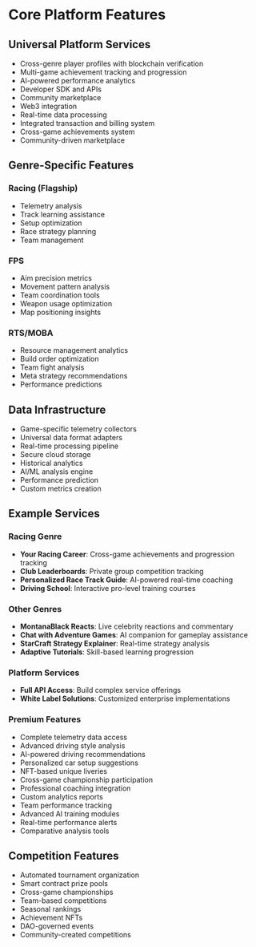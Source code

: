 # Core Platform Features

## Universal Platform Services
- Cross-genre player profiles with blockchain verification
- Multi-game achievement tracking and progression
- AI-powered performance analytics
- Developer SDK and APIs
- Community marketplace
- Web3 integration
- Real-time data processing
- Integrated transaction and billing system
- Cross-game achievements system
- Community-driven marketplace

## Genre-Specific Features
### Racing (Flagship)
- Telemetry analysis
- Track learning assistance
- Setup optimization
- Race strategy planning
- Team management

### FPS
- Aim precision metrics
- Movement pattern analysis
- Team coordination tools
- Weapon usage optimization
- Map positioning insights

### RTS/MOBA
- Resource management analytics
- Build order optimization
- Team fight analysis
- Meta strategy recommendations
- Performance predictions

## Data Infrastructure
- Game-specific telemetry collectors
- Universal data format adapters
- Real-time processing pipeline
- Secure cloud storage
- Historical analytics
- AI/ML analysis engine
- Performance prediction
- Custom metrics creation

## Example Services

### Racing Genre
- **Your Racing Career**: Cross-game achievements and progression tracking
- **Club Leaderboards**: Private group competition tracking
- **Personalized Race Track Guide**: AI-powered real-time coaching
- **Driving School**: Interactive pro-level training courses

### Other Genres
- **MontanaBlack Reacts**: Live celebrity reactions and commentary
- **Chat with Adventure Games**: AI companion for gameplay assistance
- **StarCraft Strategy Explainer**: Real-time strategy analysis
- **Adaptive Tutorials**: Skill-based learning progression

### Platform Services
- **Full API Access**: Build complex service offerings
- **White Label Solutions**: Customized enterprise implementations

### Premium Features
- Complete telemetry data access
- Advanced driving style analysis
- AI-powered driving recommendations
- Personalized car setup suggestions
- NFT-based unique liveries
- Cross-game championship participation
- Professional coaching integration
- Custom analytics reports
- Team performance tracking
- Advanced AI training modules
- Real-time performance alerts
- Comparative analysis tools

## Competition Features
- Automated tournament organization
- Smart contract prize pools
- Cross-game championships
- Team-based competitions
- Seasonal rankings
- Achievement NFTs
- DAO-governed events
- Community-created competitions
